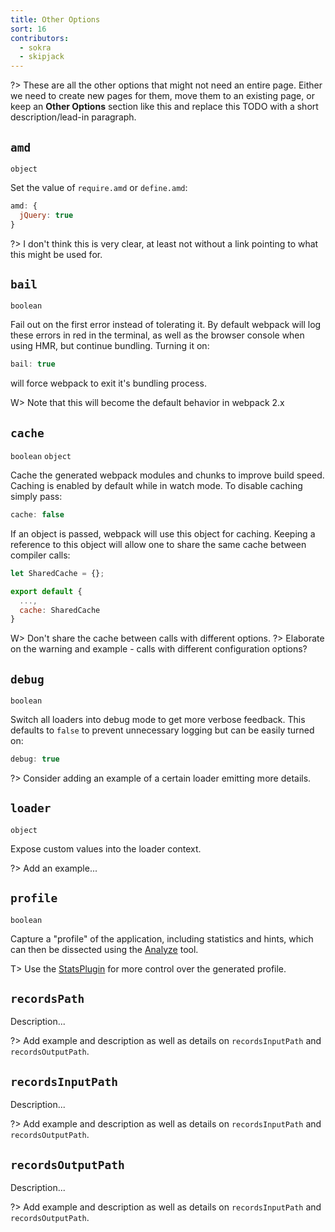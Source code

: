 ```yaml
---
title: Other Options
sort: 16
contributors:
  - sokra
  - skipjack
---
```


?> These are all the other options that might not need an entire page. Either we need to create new pages for them, move them to an existing page, or keep an **Other Options** section like this and replace this TODO with a short description/lead-in paragraph.

## `amd`

`object`

Set the value of `require.amd` or `define.amd`:

```js
amd: {
  jQuery: true
}
```

?> I don't think this is very clear, at least not without a link pointing to what this might be used for.

## `bail`

`boolean`

Fail out on the first error instead of tolerating it. By default webpack will log these errors in red in the terminal, as well as the browser console when using HMR, but continue bundling. Turning it on:

```js
bail: true
```

will force webpack to exit it's bundling process.

W> Note that this will become the default behavior in webpack 2.x

## `cache`

`boolean` `object`

Cache the generated webpack modules and chunks to improve build speed. Caching is enabled by default while in watch mode. To disable caching simply pass:

```js
cache: false
```

If an object is passed, webpack will use this object for caching. Keeping a reference to this object will allow one to share the same cache between compiler calls:

```js
let SharedCache = {};

export default {
  ...,
  cache: SharedCache
}
```

W> Don't share the cache between calls with different options.
?> Elaborate on the warning and example - calls with different configuration options?

## `debug`

`boolean`

Switch all loaders into debug mode to get more verbose feedback. This defaults to `false` to prevent unnecessary logging but can be easily turned on:

```js
debug: true
```

?> Consider adding an example of a certain loader emitting more details.

## `loader`

`object`

Expose custom values into the loader context.

?> Add an example...

## `profile`

`boolean`

Capture a "profile" of the application, including statistics and hints, which can then be dissected using the [Analyze](https://webpack.github.io/analyse/) tool.

T> Use the [StatsPlugin](https://www.npmjs.com/package/stats-webpack-plugin) for more control over the generated profile.

## `recordsPath`

Description...

?> Add example and description as well as details on `recordsInputPath` and `recordsOutputPath`.

## `recordsInputPath`

Description...

?> Add example and description as well as details on `recordsInputPath` and `recordsOutputPath`.

## `recordsOutputPath`

Description...

?> Add example and description as well as details on `recordsInputPath` and `recordsOutputPath`.
